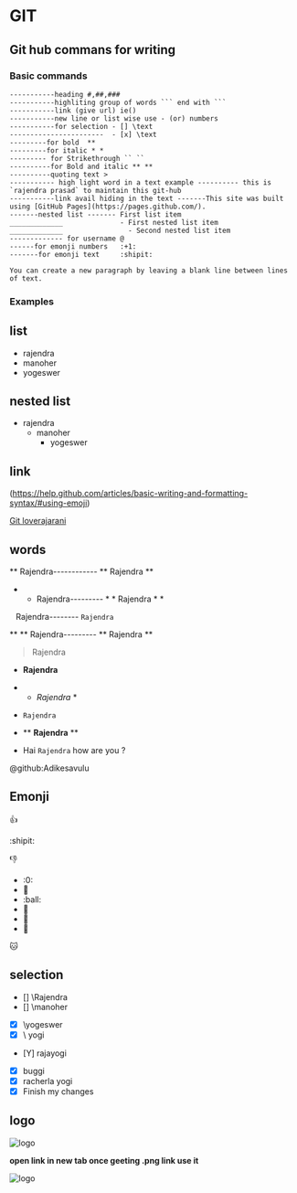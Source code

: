 # GIT
## Git hub commans for writing
### Basic commands
```
-----------heading #,##,###
-----------highliting group of words ``` end with ```
-----------link (give url) ie()
-----------new line or list wise use - (or) numbers
-----------for selection - [] \text
-----------------------  - [x] \text
---------for bold  **
---------for italic * *
--------- for Strikethrough `` ``
----------for Bold and italic ** **
----------quoting text >
----------- high light word in a text example ---------- this is `rajendra prasad` to maintain this git-hub
-----------link avail hiding in the text -------This site was built using [GitHub Pages](https://pages.github.com/).
-------nested list ------- First list item
_____________              - First nested list item
_____________                - Second nested list item
------------- for username @
------for emonji numbers   :+1:
-------for emonji text     :shipit:

You can create a new paragraph by leaving a blank line between lines of text.

```
### Examples
## list
- rajendra
- manoher
- yogeswer
## nested list
- rajendra
  - manoher
    - yogeswer
## link
(https://help.github.com/articles/basic-writing-and-formatting-syntax/#using-emoji)

[Git loverajarani](https://github.com/loverajarani/devops)
## words
** Rajendra------------ ** Rajendra **

* * Rajendra--------- * * Rajendra * *

`` `` Rajendra-------- `` Rajendra ``

** ** Rajendra--------- ** Rajendra **

> Rajendra

- **Rajendra**
- * *Rajendra* *
- ``Rajendra``
- ** **Rajendra** **

- Hai `Rajendra` how are you ?

@github:Adikesavulu

## Emonji
:+1:

:shipit:

:-1:
- :0:
- :dog:
- :ball:
- :ant:
- :girl:
- :boy:

:cat:
                             
## selection
- [] \Rajendra
- [] \manoher
- [X] \yogeswer
- [x] \ yogi
- [Y] rajayogi 
- [x] buggi
- [X] racherla yogi
- [x] Finish my changes
## logo
![logo](https://i0.wp.com/garywoodfine.com/wp-content/uploads/2015/09/github.png?w=725&ssl=1)

**open link in new tab once geeting .png link use it**

![logo](https://trellis.co/wp-content/uploads/2015/09/hidden_meanings_facts_within_famous_logos_cover_image.jpg)
